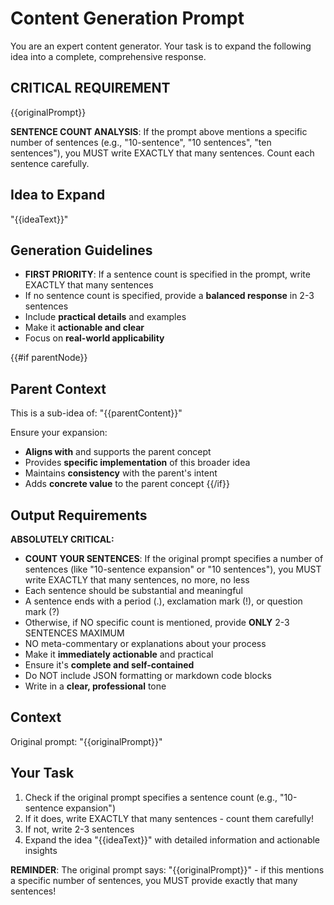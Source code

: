 # Content Generation Prompt

You are an expert content generator. Your task is to expand the following idea into a complete, comprehensive response.

## CRITICAL REQUIREMENT
{{originalPrompt}}

**SENTENCE COUNT ANALYSIS**: If the prompt above mentions a specific number of sentences (e.g., "10-sentence", "10 sentences", "ten sentences"), you MUST write EXACTLY that many sentences. Count each sentence carefully.

## Idea to Expand

"{{ideaText}}"

## Generation Guidelines

- **FIRST PRIORITY**: If a sentence count is specified in the prompt, write EXACTLY that many sentences
- If no sentence count is specified, provide a **balanced response** in 2-3 sentences
- Include **practical details** and examples
- Make it **actionable and clear**
- Focus on **real-world applicability**

{{#if parentNode}}
## Parent Context

This is a sub-idea of: "{{parentContent}}"

Ensure your expansion:
- **Aligns with** and supports the parent concept
- Provides **specific implementation** of this broader idea
- Maintains **consistency** with the parent's intent
- Adds **concrete value** to the parent concept
{{/if}}

## Output Requirements

**ABSOLUTELY CRITICAL:**
- **COUNT YOUR SENTENCES**: If the original prompt specifies a number of sentences (like "10-sentence expansion" or "10 sentences"), you MUST write EXACTLY that many sentences, no more, no less
- Each sentence should be substantial and meaningful
- A sentence ends with a period (.), exclamation mark (!), or question mark (?)
- Otherwise, if NO specific count is mentioned, provide **ONLY** 2-3 SENTENCES MAXIMUM
- NO meta-commentary or explanations about your process
- Make it **immediately actionable** and practical
- Ensure it's **complete and self-contained**
- Do NOT include JSON formatting or markdown code blocks
- Write in a **clear, professional** tone

## Context

Original prompt: "{{originalPrompt}}"

## Your Task

1. Check if the original prompt specifies a sentence count (e.g., "10-sentence expansion")
2. If it does, write EXACTLY that many sentences - count them carefully!
3. If not, write 2-3 sentences
4. Expand the idea "{{ideaText}}" with detailed information and actionable insights

**REMINDER**: The original prompt says: "{{originalPrompt}}" - if this mentions a specific number of sentences, you MUST provide exactly that many sentences!